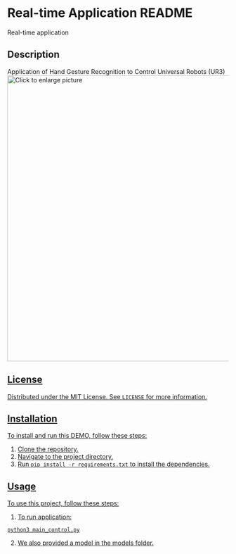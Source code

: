 # Real-time Application README

Real-time application

## Description

Application of Hand Gesture Recognition to Control Universal Robots (UR3)
<a href="https://drive.google.com/uc?export=view&id=123tEgcBX-lTC2jh5HfkZ2sWziaGvC7AN"><img src="https://drive.google.com/uc?export=view&id=123tEgcBX-lTC2jh5HfkZ2sWziaGvC7AN" style="width: 650px; max-width: 100%; height: auto" title="Click to enlarge picture" />


## License
Distributed under the MIT License. See `LICENSE` for more information.

## Installation

To install and run this DEMO, follow these steps:

1. Clone the repository.
2. Navigate to the project directory.
3. Run `pip install -r requirements.txt` to install the dependencies.

## Usage

To use this project, follow these steps:

1. To run application: 
```
python3 main_control.py
```
2. We also provided a model in the models folder.

